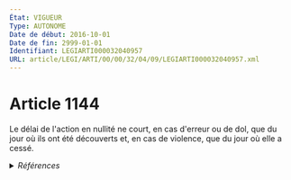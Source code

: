 ```yaml
---
État: VIGUEUR
Type: AUTONOME
Date de début: 2016-10-01
Date de fin: 2999-01-01
Identifiant: LEGIARTI000032040957
URL: article/LEGI/ARTI/00/00/32/04/09/LEGIARTI000032040957.xml
---
```


<h1>Article 1144</h1>

Le délai de l'action en nullité ne court, en cas d'erreur ou de dol, que du jour
où ils ont été découverts et, en cas de violence, que du jour où elle a cessé.


<details>
  <summary><em>Références</em></summary>

  <h2>Articles faisant référence à l'article</h2>
  
  <ul>
    <li>
      <a href="https://legal.tricoteuses.fr//redirection/LEGIARTI000032006591?vers=git&vers=legifrance">Ordonnance n° 2016-131 du 10 février 2016 portant réforme du droit des contrats, du régime général et de la preuve des obligations - article 2 ENTIEREMENT_MODIF</a> MODIFIE source
    </li>
  </ul>
  
  <h2>Références faites par l'article</h2>
  
  <ul>
    <li>
      2009-12-23 CITATION cible <a href="https://legal.tricoteuses.fr//redirection/LEGIARTI000039348544?vers=git&vers=legifrance">Arrêté du 23 décembre 2009 relatif à la notice d'information jointe au modèle de mandat de protection future sous seing privé - article Annexe AUTONOME VIGUEUR, en vigueur depuis le 2020-01-01</a>
    </li>
    <li>
      CODIFICATION source Loi 1804-02-07
    </li>
    <li>
      2016-02-10 MODIFIE cible <a href="https://legal.tricoteuses.fr//redirection/LEGIARTI000032006591?vers=git&vers=legifrance">Ordonnance n° 2016-131 du 10 février 2016 portant réforme du droit des contrats, du régime général et de la preuve des obligations - article 2 ENTIEREMENT_MODIF</a>
    </li>
    <li>
      2999-01-01 CONCORDANCE source <a href="https://legal.tricoteuses.fr//redirection/LEGIARTI000031345532?vers=git&vers=legifrance">Code civil - article 1304 AUTONOME MODIFIE, en vigueur du 2016-01-01 au 2016-10-01</a>
    </li>
  </ul>
</details>
